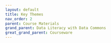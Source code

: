 ```yaml
---
layout: default
title: Key Themes
nav_order: 2
parent: Course Materials
grand_parent: Data Literacy with Data Commons
great_grand_parent: Courseware
---
```

